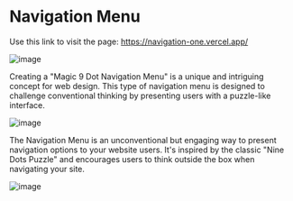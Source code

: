 # Navigation Menu

Use this link to visit the page: https://navigation-one.vercel.app/


![image](https://github.com/Mursel05/Navigation/assets/134983247/798272d7-0326-47a4-8577-d35b5ef449f4)

Creating a "Magic 9 Dot Navigation Menu" is a unique and intriguing concept for web design. This type of navigation menu is designed to challenge conventional thinking by presenting users with a puzzle-like interface. 

![image](https://github.com/Mursel05/Navigation/assets/134983247/98fe97e3-fed3-4994-8fa4-08e78ddce7a8)

The Navigation Menu is an unconventional but engaging way to present navigation options to your website users. It's inspired by the classic "Nine Dots Puzzle" and encourages users to think outside the box when navigating your site.

![image](https://github.com/Mursel05/Navigation/assets/134983247/00019a1c-160e-4ff0-bb70-6c3adb82905a)
